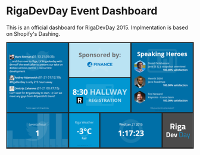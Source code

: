 RigaDevDay Event Dashboard
==========================

This is an official dashboard for RigaDevDay 2015. Implmentation is based on Shopify's Dashing.

<img src="https://raw.githubusercontent.com/RigaDevDay/rdd-dashboard/master/assets/images/preview.png" />



